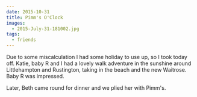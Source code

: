 ```yaml
---
date: 2015-10-31
title: Pimm's O'Clock
images:
  - 2015-July-31-181002.jpg
tags:
  - friends
---
```

Due to some miscalculation I had some holiday to use up, so I took today off. Katie, baby R and I had a lovely walk adventure in the sunshine around Littlehampton and Rustington, taking in the beach and the new Waitrose. Baby R was impressed.

Later, Beth came round for dinner and we plied her with Pimm's. 